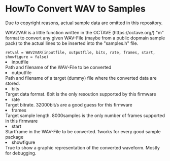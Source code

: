 <h1>HowTo Convert WAV to Samples</h1>
<p>Due to copyright reasons, actual sample data are omitted in this repository.</p>
<p>WAV2VAR is a little function written in the OCTAVE (https://octave.org/) "m" format to convert any given WAV-File (maybe from a public dopmain sample pack) to the actual lines to be inserted into the "samples.h" file.</p>
<code>retval = WAV2VAR(inputfile, outputfile, bits, rate, frames, start, showfigure = false)</code>

<list>
	<li>inputfile<br/>Path and filename of the WAV-File to be converted</li>
	<li>outputfile<br/>Path and filename of a target (dummy) file where the converted data are stored.</li>
	<li>bits<br/>Target data format. <bold>8</bold>bit is the only resoution supported by this firmware</li>
	<li>rate<br/>Target bitrate. <bold>32000</bold>bit/s are a good guess for this firmware</li>
	<li>frames<br/>Target sample length. <bold>8000</bold>samples is the only number of frames supported in this firmware</li>
	<li>start<br/>Startframe in the WAV-File to be converted. <bold>1</bold>works for every good sample package</li>
	<li>showfigure<br/><bold>True</bold> to show a graphic representation of the converted waveform. Mostly for debugging.</li>
</list>
